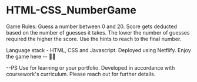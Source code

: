 # HTML-CSS_NumberGame

Game Rules: 
Guess a number between 0 and 20. 
Score gets deducted based on the number of guesses it takes. 
The lower the number of guesses required the higher the score. 
Use the hints to reach to the final number.



Language stack - HTML, CSS and Javascript. 
Deployed using Netflify. Enjoy the game here --  🎉🎉



--PS Use for learning or your portfolio. Developed in accordance with coursework's curriculum. Please reach out for further details.
